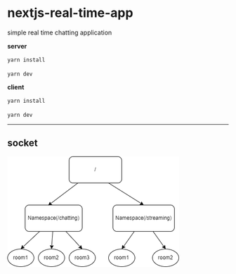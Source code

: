 # nextjs-real-time-app


simple real time chatting application

**server**

```
yarn install

yarn dev
```

**client**

```
yarn install

yarn dev
```

---

## socket

![structure](client/src/assets/structure.drawio.png)
